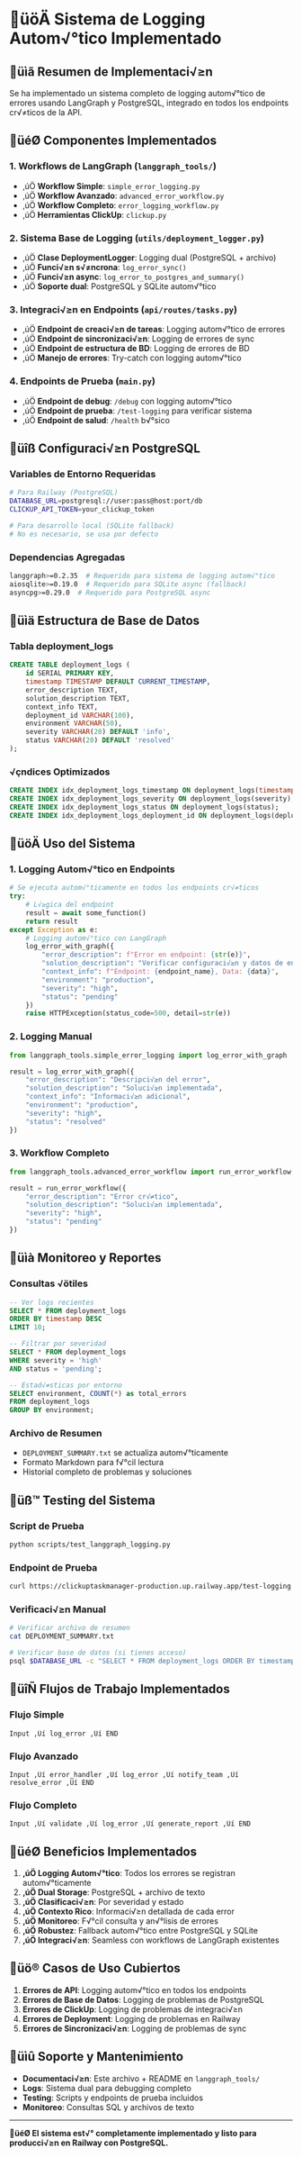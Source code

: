 # üöÄ Sistema de Logging Autom√°tico Implementado

## üìã **Resumen de Implementaci√≥n**

Se ha implementado un sistema completo de logging autom√°tico de errores usando LangGraph y PostgreSQL, integrado en todos los endpoints cr√≠ticos de la API.

## üéØ **Componentes Implementados**

### 1. **Workflows de LangGraph** (`langgraph_tools/`)
- ‚úÖ **Workflow Simple**: `simple_error_logging.py`
- ‚úÖ **Workflow Avanzado**: `advanced_error_workflow.py`
- ‚úÖ **Workflow Completo**: `error_logging_workflow.py`
- ‚úÖ **Herramientas ClickUp**: `clickup.py`

### 2. **Sistema Base de Logging** (`utils/deployment_logger.py`)
- ‚úÖ **Clase DeploymentLogger**: Logging dual (PostgreSQL + archivo)
- ‚úÖ **Funci√≥n s√≠ncrona**: `log_error_sync()`
- ‚úÖ **Funci√≥n async**: `log_error_to_postgres_and_summary()`
- ‚úÖ **Soporte dual**: PostgreSQL y SQLite autom√°tico

### 3. **Integraci√≥n en Endpoints** (`api/routes/tasks.py`)
- ‚úÖ **Endpoint de creaci√≥n de tareas**: Logging autom√°tico de errores
- ‚úÖ **Endpoint de sincronizaci√≥n**: Logging de errores de sync
- ‚úÖ **Endpoint de estructura de BD**: Logging de errores de BD
- ‚úÖ **Manejo de errores**: Try-catch con logging autom√°tico

### 4. **Endpoints de Prueba** (`main.py`)
- ‚úÖ **Endpoint de debug**: `/debug` con logging autom√°tico
- ‚úÖ **Endpoint de prueba**: `/test-logging` para verificar sistema
- ‚úÖ **Endpoint de salud**: `/health` b√°sico

## üîß **Configuraci√≥n PostgreSQL**

### **Variables de Entorno Requeridas**
```bash
# Para Railway (PostgreSQL)
DATABASE_URL=postgresql://user:pass@host:port/db
CLICKUP_API_TOKEN=your_clickup_token

# Para desarrollo local (SQLite fallback)
# No es necesario, se usa por defecto
```

### **Dependencias Agregadas**
```bash
langgraph>=0.2.35  # Requerido para sistema de logging autom√°tico
aiosqlite>=0.19.0  # Requerido para SQLite async (fallback)
asyncpg>=0.29.0  # Requerido para PostgreSQL async
```

## üìä **Estructura de Base de Datos**

### **Tabla deployment_logs**
```sql
CREATE TABLE deployment_logs (
    id SERIAL PRIMARY KEY,
    timestamp TIMESTAMP DEFAULT CURRENT_TIMESTAMP,
    error_description TEXT,
    solution_description TEXT,
    context_info TEXT,
    deployment_id VARCHAR(100),
    environment VARCHAR(50),
    severity VARCHAR(20) DEFAULT 'info',
    status VARCHAR(20) DEFAULT 'resolved'
);
```

### **√çndices Optimizados**
```sql
CREATE INDEX idx_deployment_logs_timestamp ON deployment_logs(timestamp);
CREATE INDEX idx_deployment_logs_severity ON deployment_logs(severity);
CREATE INDEX idx_deployment_logs_status ON deployment_logs(status);
CREATE INDEX idx_deployment_logs_deployment_id ON deployment_logs(deployment_id);
```

## üöÄ **Uso del Sistema**

### **1. Logging Autom√°tico en Endpoints**
```python
# Se ejecuta autom√°ticamente en todos los endpoints cr√≠ticos
try:
    # L√≥gica del endpoint
    result = await some_function()
    return result
except Exception as e:
    # Logging autom√°tico con LangGraph
    log_error_with_graph({
        "error_description": f"Error en endpoint: {str(e)}",
        "solution_description": "Verificar configuraci√≥n y datos de entrada",
        "context_info": f"Endpoint: {endpoint_name}, Data: {data}",
        "environment": "production",
        "severity": "high",
        "status": "pending"
    })
    raise HTTPException(status_code=500, detail=str(e))
```

### **2. Logging Manual**
```python
from langgraph_tools.simple_error_logging import log_error_with_graph

result = log_error_with_graph({
    "error_description": "Descripci√≥n del error",
    "solution_description": "Soluci√≥n implementada",
    "context_info": "Informaci√≥n adicional",
    "environment": "production",
    "severity": "high",
    "status": "resolved"
})
```

### **3. Workflow Completo**
```python
from langgraph_tools.advanced_error_workflow import run_error_workflow

result = run_error_workflow({
    "error_description": "Error cr√≠tico",
    "solution_description": "Soluci√≥n implementada",
    "severity": "high",
    "status": "pending"
})
```

## üìà **Monitoreo y Reportes**

### **Consultas √ötiles**
```sql
-- Ver logs recientes
SELECT * FROM deployment_logs 
ORDER BY timestamp DESC 
LIMIT 10;

-- Filtrar por severidad
SELECT * FROM deployment_logs 
WHERE severity = 'high' 
AND status = 'pending';

-- Estad√≠sticas por entorno
SELECT environment, COUNT(*) as total_errors
FROM deployment_logs 
GROUP BY environment;
```

### **Archivo de Resumen**
- `DEPLOYMENT_SUMMARY.txt` se actualiza autom√°ticamente
- Formato Markdown para f√°cil lectura
- Historial completo de problemas y soluciones

## üß™ **Testing del Sistema**

### **Script de Prueba**
```bash
python scripts/test_langgraph_logging.py
```

### **Endpoint de Prueba**
```bash
curl https://clickuptaskmanager-production.up.railway.app/test-logging
```

### **Verificaci√≥n Manual**
```bash
# Verificar archivo de resumen
cat DEPLOYMENT_SUMMARY.txt

# Verificar base de datos (si tienes acceso)
psql $DATABASE_URL -c "SELECT * FROM deployment_logs ORDER BY timestamp DESC LIMIT 5;"
```

## üîÑ **Flujos de Trabajo Implementados**

### **Flujo Simple**
```
Input ‚Üí log_error ‚Üí END
```

### **Flujo Avanzado**
```
Input ‚Üí error_handler ‚Üí log_error ‚Üí notify_team ‚Üí resolve_error ‚Üí END
```

### **Flujo Completo**
```
Input ‚Üí validate ‚Üí log_error ‚Üí generate_report ‚Üí END
```

## üéØ **Beneficios Implementados**

1. **‚úÖ Logging Autom√°tico**: Todos los errores se registran autom√°ticamente
2. **‚úÖ Dual Storage**: PostgreSQL + archivo de texto
3. **‚úÖ Clasificaci√≥n**: Por severidad y estado
4. **‚úÖ Contexto Rico**: Informaci√≥n detallada de cada error
5. **‚úÖ Monitoreo**: F√°cil consulta y an√°lisis de errores
6. **‚úÖ Robustez**: Fallback autom√°tico entre PostgreSQL y SQLite
7. **‚úÖ Integraci√≥n**: Seamless con workflows de LangGraph existentes

## üö® **Casos de Uso Cubiertos**

1. **Errores de API**: Logging autom√°tico en todos los endpoints
2. **Errores de Base de Datos**: Logging de problemas de PostgreSQL
3. **Errores de ClickUp**: Logging de problemas de integraci√≥n
4. **Errores de Deployment**: Logging de problemas en Railway
5. **Errores de Sincronizaci√≥n**: Logging de problemas de sync

## üìû **Soporte y Mantenimiento**

- **Documentaci√≥n**: Este archivo + README en `langgraph_tools/`
- **Logs**: Sistema dual para debugging completo
- **Testing**: Scripts y endpoints de prueba incluidos
- **Monitoreo**: Consultas SQL y archivos de texto

---

**üéØ El sistema est√° completamente implementado y listo para producci√≥n en Railway con PostgreSQL.**
